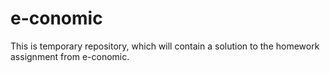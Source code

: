# e-conomic
This is temporary repository, which will contain a solution to the homework assignment from e-conomic.
